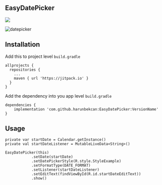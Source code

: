 ## EasyDatePicker
[![](https://jitpack.io/v/harunbekcan/EasyDatePicker.svg)](https://jitpack.io/#harunbekcan/EasyDatePicker)

![datepicker](https://user-images.githubusercontent.com/74143219/227620572-eed7bc8b-3bc9-4c59-859a-fa50fc2dfb87.png)

## Installation

Add this to project level `build.gradle`

```
allprojects {
  repositories {
    ...
    maven { url 'https://jitpack.io' }
  }
}
```
Add the dependency into you app level `build.gradle`

```
dependencies {
    implementation 'com.github.harunbekcan:EasyDatePicker:VersionName'
}
```
## Usage

```
private var startDate = Calendar.getInstance()
private val startDateListener = MutableLiveData<String>()
```
```
EasyDatePicker(this)
            .setDate(startDate)
            .setDatePickerStyle(R.style.StyleExample)
            .setFormatType(DATE_FORMAT)
            .setListener(startDateListener)
            .setEditText(findViewById(R.id.startDateEditText))
            .show()
```
